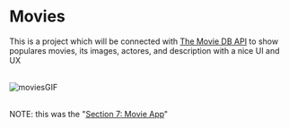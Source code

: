 # Movies

This is a project which will be connected with [The Movie DB API](https://www.themoviedb.org/) to show populares movies, its images, actores, and description  with a nice UI and UX
<br />
<br />

![moviesGIF](https://user-images.githubusercontent.com/48134692/74692811-ced4f680-519d-11ea-8954-bed23b97bfb5.gif)
<br />
<br />

NOTE: this was the "[Section 7: Movie App](https://www.udemy.com/course/flutter-ios-android-fernando-herrera/learn/lecture/14465920#overview)"
